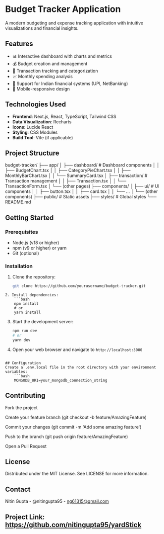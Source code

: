 # Budget Tracker Application
 

A modern budgeting and expense tracking application with intuitive visualizations and financial insights.

## Features

- 📊 Interactive dashboard with charts and metrics
- 💰 Budget creation and management
- 🛒 Transaction tracking and categorization
- 📈 Monthly spending analysis
- 🏦 Support for Indian financial systems (UPI, NetBanking)
- 📱 Mobile-responsive design

## Technologies Used

- **Frontend**: Next.js, React, TypeScript, Tailwind CSS
- **Data Visualization**: Recharts
- **Icons**: Lucide React
- **Styling**: CSS Modules
- **Build Tool**: Vite (if applicable)

## Project Structure



budget-tracker/
├── app/
│ ├── dashboard/ # Dashboard components
│ │ ├── BudgetChart.tsx
│ │ ├── CategoryPieChart.tsx
│ │ ├── MonthlyBarChart.tsx
│ │ └── SummaryCard.tsx
│ ├── transaction/ # Transaction management
│ │ ├── Transaction.tsx
│ │ └── TransactionForm.tsx
│ └── (other pages)
├── components/
│ ├── ui/ # UI components
│ │ ├── button.tsx
│ │ ├── card.tsx
│ │ └── ...
│ └── (other components)
├── public/ # Static assets
├── styles/ # Global styles
└── README.md



## Getting Started

### Prerequisites

- Node.js (v18 or higher)
- npm (v9 or higher) or yarn
- Git (optional)

### Installation

1. Clone the repository:
   ```bash
   git clone https://github.com/yourusername/budget-tracker.git 
```
2. Install dependencies:
    ```bash
    npm install
    # or
    yarn install
``` 
3. Start the development server:
    ```bash
    npm run dev     
    # or
    yarn dev

4. Open your web browser and navigate to `http://localhost:3000`

```

## Configuration
Create a .env.local file in the root directory with your environment variables:
    ```bash
    MONGODB_URI=your_mongodb_connection_string 
```
## Contributing
Fork the project

Create your feature branch (git checkout -b feature/AmazingFeature)

Commit your changes (git commit -m 'Add some amazing feature')

Push to the branch (git push origin feature/AmazingFeature)

Open a Pull Request

## License
Distributed under the MIT License. See LICENSE for more information.

## Contact
Nitin Gupta - @nitingupta95 - ng61315@gmail.com

## Project Link: https://github.com/nitingupta95/yardStick